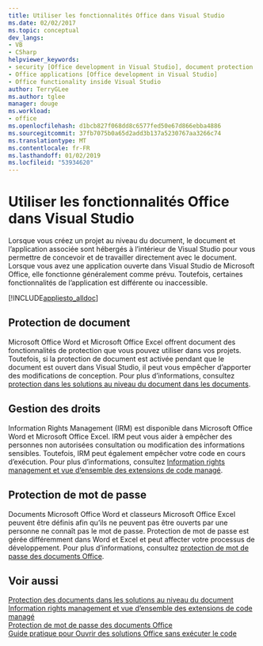 ```yaml
---
title: Utiliser les fonctionnalités Office dans Visual Studio
ms.date: 02/02/2017
ms.topic: conceptual
dev_langs:
- VB
- CSharp
helpviewer_keywords:
- security [Office development in Visual Studio], document protection
- Office applications [Office development in Visual Studio]
- Office functionality inside Visual Studio
author: TerryGLee
ms.author: tglee
manager: douge
ms.workload:
- office
ms.openlocfilehash: d1bcb827f068dd8c6577fed50e67d866ebba4886
ms.sourcegitcommit: 37fb7075b0a65d2add3b137a5230767aa3266c74
ms.translationtype: MT
ms.contentlocale: fr-FR
ms.lasthandoff: 01/02/2019
ms.locfileid: "53934620"
---
```

# <a name="use-office-functionality-inside-of-visual-studio"></a>Utiliser les fonctionnalités Office dans Visual Studio
  Lorsque vous créez un projet au niveau du document, le document et l’application associée sont hébergés à l’intérieur de Visual Studio pour vous permettre de concevoir et de travailler directement avec le document. Lorsque vous avez une application ouverte dans Visual Studio de Microsoft Office, elle fonctionne généralement comme prévu. Toutefois, certaines fonctionnalités de l’application est différente ou inaccessible.  
  
 [!INCLUDE[appliesto_alldoc](../vsto/includes/appliesto-alldoc-md.md)]  
  
## <a name="document-protection"></a>Protection de document  
 Microsoft Office Word et Microsoft Office Excel offrent document des fonctionnalités de protection que vous pouvez utiliser dans vos projets. Toutefois, si la protection de document est activée pendant que le document est ouvert dans Visual Studio, il peut vous empêcher d’apporter des modifications de conception. Pour plus d’informations, consultez [protection dans les solutions au niveau du document dans les documents](../vsto/document-protection-in-document-level-solutions.md).  
  
## <a name="information-rights-management"></a>Gestion des droits  
 Information Rights Management (IRM) est disponible dans Microsoft Office Word et Microsoft Office Excel. IRM peut vous aider à empêcher des personnes non autorisées consultation ou modification des informations sensibles. Toutefois, IRM peut également empêcher votre code en cours d’exécution. Pour plus d’informations, consultez [Information rights management et vue d’ensemble des extensions de code managé](../vsto/information-rights-management-and-managed-code-extensions-overview.md).  
  
## <a name="password-protection"></a>Protection de mot de passe  
 Documents Microsoft Office Word et classeurs Microsoft Office Excel peuvent être définis afin qu’ils ne peuvent pas être ouverts par une personne ne connaît pas le mot de passe. Protection de mot de passe est gérée différemment dans Word et Excel et peut affecter votre processus de développement. Pour plus d’informations, consultez [protection de mot de passe des documents Office](../vsto/password-protection-on-office-documents.md).  
  
## <a name="see-also"></a>Voir aussi  
 [Protection des documents dans les solutions au niveau du document](../vsto/document-protection-in-document-level-solutions.md)   
 [Information rights management et vue d’ensemble des extensions de code managé](../vsto/information-rights-management-and-managed-code-extensions-overview.md)   
 [Protection de mot de passe des documents Office](../vsto/password-protection-on-office-documents.md)   
 [Guide pratique pour Ouvrir des solutions Office sans exécuter le code](../vsto/how-to-open-office-solutions-without-running-code.md)  
